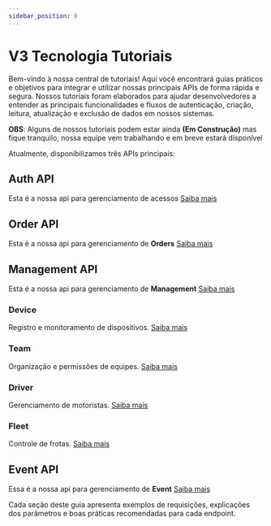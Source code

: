 ```yaml
---
sidebar_position: 0
---
```


# V3 Tecnologia Tutoriais

Bem-vindo à nossa central de tutoriais! Aqui você encontrará guias práticos e objetivos para integrar e utilizar nossas principais APIs de forma rápida e segura. Nossos tutoriais foram elaborados para ajudar desenvolvedores a entender as principais funcionalidades e fluxos de autenticação, criação, leitura, atualização e exclusão de dados em nossos sistemas.

**OBS**: Alguns de nossos tutoriais podem estar ainda **(Em Construção)** mas fique tranquilo, nossa equipe vem trabalhando e em breve estará disponível

Atualmente, disponibilizamos três APIs principais:

## Auth API

Esta é a nossa api para gerenciamento de acessos
[Saiba mais](/docs/tutorials/auth/intro.md)

## Order API
Esta é a nossa api para gerenciamento de **Orders**
[Saiba mais](/docs/tutorials/order/intro.md)

## Management API
Esta é a nossa api para gerenciamento de **Management**
[Saiba mais](/docs/tutorials/management/intro.md)

### Device

Registro e monitoramento de dispositivos.
[Saiba mais](/docs/tutorials/management/device/create.md)

### Team 

Organização e permissões de equipes.
[Saiba mais](/docs/tutorials/management/team/create.md)

### Driver

Gerenciamento de motoristas.
[Saiba mais](/docs/tutorials/management/driver/create.md)

### Fleet

Controle de frotas.
[Saiba mais](/docs/tutorials/management/fleet/create.md)

## Event API

Essa é a nossa api para gerenciamento de **Event**
[Saiba mais](/docs/tutorials/event/intro.md)

Cada seção deste guia apresenta exemplos de requisições, explicações dos parâmetros e boas práticas recomendadas para cada endpoint.